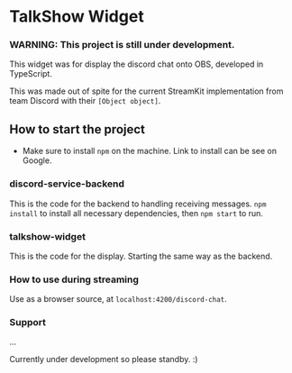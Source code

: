 # TalkShow Widget

### **WARNING: This project is still under development.**

This widget was for display the discord chat onto OBS, developed in TypeScript.

This was made out of spite for the current StreamKit implementation from 
team Discord with their `[Object object]`.

## How to start the project

- Make sure to install `npm` on the machine. Link to install can be see
on Google.

### discord-service-backend

This is the code for the backend to handling receiving messages.
`npm install` to install all necessary dependencies, then `npm start` 
to run.

### talkshow-widget

This is the code for the display. Starting the same way as the backend.

### How to use during streaming

Use as a browser source, at `localhost:4200/discord-chat`.

### Support

...

Currently under development so please standby. :)